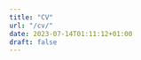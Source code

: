 ```yaml
---
title: "CV"
url: "/cv/"
date: 2023-07-14T01:11:12+01:00
draft: false
---
```


</body>

</html>

<div id="adobe-dc-view" style="height: 360px; width: 500px;"></div>

<script src="https://acrobatservices.adobe.com/view-sdk/viewer.js"></script>

<script type="text/javascript">

  document.addEventListener("adobe_dc_view_sdk.ready", function(){

    var adobeDCView = new AdobeDC.View({clientId: "d5c0ca8bef754aecb5f40f45d47c0e90", divId: "adobe-dc-view"});

    adobeDCView.previewFile({

      content:{location: {url: "https://acrobatservices.adobe.com/view-sdk-demo/PDFs/Bodea Brochure.pdf"}},

      metaData:{fileName: "Bodea Brochure.pdf"}

    }, { embedMode: "SIZED_CONTAINER", showFullScreen: true });

  });

</script>